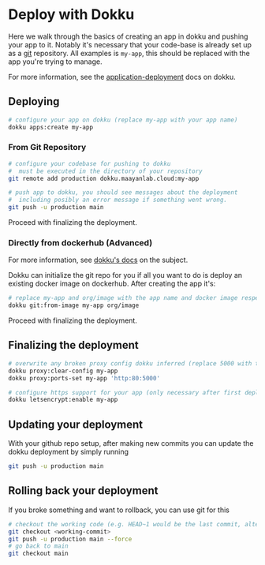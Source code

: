 # Deploy with Dokku

Here we walk through the basics of creating an app in dokku and pushing your app to it. Notably it's necessary that your code-base is already set up as a [git](https://git-scm.com/) repository. All examples is `my-app`, this should be replaced with the app you're trying to manage.

For more information, see the [application-deployment](https://dokku.com/docs/deployment/application-deployment/) docs on dokku.

## Deploying

```bash
# configure your app on dokku (replace my-app with your app name)
dokku apps:create my-app
```

### From Git Repository

```bash
# configure your codebase for pushing to dokku
#  must be executed in the directory of your repository
git remote add production dokku.maayanlab.cloud:my-app

# push app to dokku, you should see messages about the deployment
#  including posibly an error message if something went wrong.
git push -u production main
```

Proceed with finalizing the deployment.

### Directly from dockerhub (Advanced)

For more information, see [dokku's docs](https://dokku.com/docs/deployment/methods/git/#initializing-an-app-repository-from-a-docker-image) on the subject.

Dokku can initialize the git repo for you if all you want to do is deploy an existing docker image on dockerhub. After creating the app it's:

```bash
# replace my-app and org/image with the app name and docker image respectively
dokku git:from-image my-app org/image
```

Proceed with finalizing the deployment.

## Finalizing the deployment

```bash
# overwrite any broken proxy config dokku inferred (replace 5000 with the port your container serves on)
dokku proxy:clear-config my-app
dokku proxy:ports-set my-app 'http:80:5000'

# configure https support for your app (only necessary after first deploy)
dokku letsencrypt:enable my-app
```

## Updating your deployment

With your github repo setup, after making new commits you can update the dokku deployment by simply running
```bash
git push -u production main
```

## Rolling back your deployment

If you broke something and want to rollback, you can use git for this
```bash
# checkout the working code (e.g. HEAD~1 would be the last commit, alternatively locate the commit hash of the working code)
git checkout <working-commit>
git push -u production main --force
# go back to main
git checkout main
```
